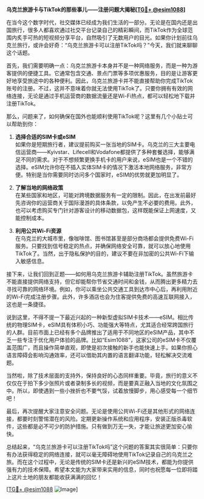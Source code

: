 **乌克兰旅游卡与TikTok的那些事儿——注册问题大揭秘[[TG💪+ @esim1088](https://t.me/s/esim1088)]**

在当今这个数字时代，社交媒体已经成为我们生活的一部分。无论是在国内还是出国旅行，很多人都喜欢通过社交平台记录自己的精彩瞬间，而TikTok作为全球范围内炙手可热的短视频分享平台，自然吸引了无数用户的目光。如果你计划前往乌克兰旅行，或许会好奇：“乌克兰旅游卡可以注册TikTok吗？”今天，我们就来聊聊这个话题。

首先，我们需要明确一点：乌克兰旅游卡本身并不是一种网络服务，而是一种为游客提供的便捷工具。它通常包含交通、景点门票等多项优惠服务，目的是让游客更好地享受旅途中的各种便利。因此，乌克兰旅游卡并不能直接帮助你完成TikTok账号的注册。不过，这并不意味着你就无法使用TikTok了。只要你拥有有效的网络连接，无论是通过手机运营商的数据流量还是Wi-Fi热点，都可以轻松地下载并注册TikTok。

那么，问题来了，如何确保在国外也能顺利使用TikTok呢？这里有几个小贴士可以帮助到你：

1. **选择合适的SIM卡或eSIM**  
   如果你是短期旅行者，建议提前购买一张当地的SIM卡。乌克兰的三大主要电信运营商——Kyivstar、Lifecell和Vodafone都提供了多种套餐选择，能够满足不同的需求。对于不想频繁更换手机卡的用户来说，eSIM也是一个不错的选择。eSIM允许你在不插入实体SIM卡的情况下激活本地网络服务，非常方便。特别是当你需要同时访问多个国家时，eSIM的优势就更加明显了。

2. **了解当地的网络政策**  
   在某些国家和地区，可能对跨境数据服务有一定的限制。因此，在出发前最好先咨询你的运营商关于国际漫游的具体条款，以免产生不必要的费用。此外，也可以考虑购买专门针对游客设计的移动数据包，这样既能保证上网速度，又能控制成本。

3. **利用公共Wi-Fi资源**  
   在乌克兰的大城市里，像咖啡馆、图书馆甚至是部分商场都会提供免费Wi-Fi服务。只要找到信号稳定的热点，并确保网络安全可靠，就可以放心地使用TikTok了。当然，出于隐私保护的目的，建议不要在非加密的公共Wi-Fi下输入敏感信息。

接下来，让我们回到正题——如何用乌克兰旅游卡辅助注册TikTok。虽然旅游卡不能直接提供网络支持，但它却能帮你节省交通时间和金钱，从而腾出更多精力去寻找可靠的网络环境。例如，你可以乘坐公共交通工具到达市中心后，再利用附近的Wi-Fi完成注册步骤。此外，许多酒店也会为住客提供免费的高速互联网接入，这也是一条捷径。

说到这里，不得不提一下最近兴起的一种新型虚拟SIM卡技术——eSIM。相比传统的物理SIM卡，eSIM具有体积小巧、功能强大等特点，尤其适合经常跨国旅行的人群。目前市面上已经有多个品牌推出了适用于不同地区的eSIM产品，其中不乏一些专注于优化用户体验的品牌。比如“Esim1088”，这家公司的eSIM卡不仅覆盖范围广，而且操作简单直观，即使是初次接触的新手也能快速上手。如果你担心语言障碍会影响沟通效率，还可以借助其内置的语言翻译功能，轻松解决交流难题。

当然啦，除了技术层面的支持外，保持良好的心态同样重要。毕竟，旅行的意义不仅仅在于拍下多少张照片或者录制多长的视频，而是要真正融入当地的文化氛围之中。所以，即使遇到一些小挫折也不要气馁，试着放慢脚步，用心感受每一个细节吧！

最后，再次提醒大家注意安全问题。无论是使用公共Wi-Fi还是其他形式的网络连接，都要时刻警惕潜在的风险。定期更新操作系统和应用程序，安装正版杀毒软件，这些都是必不可少的防护措施。只有做到万无一失，才能让旅途更加安心愉快。

总结起来，“乌克兰旅游卡可以注册TikTok吗”这个问题的答案其实很简单：只要你有办法获得稳定的网络连接，就可以毫无障碍地使用TikTok记录自己的乌克兰之旅。而在这个过程中，无论是传统的SIM卡还是新兴的eSIM技术，都能为你提供强有力的技术保障。希望本文能为大家带来实用的信息，同时也祝愿每一位即将踏上这片土地的朋友都能收获满满的回忆！

[[TG💪+ @esim1088](https://t.me/s/esim1088) ![Image](https://i.postimg.cc/4NQfJmqS/Snipaste-2025-05-13-00-14-12.png)]